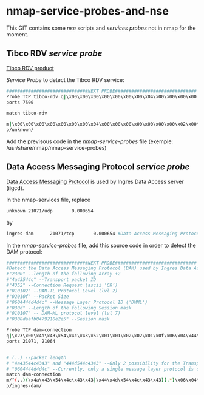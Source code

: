nmap-service-probes-and-nse
===========================
 
This GIT contains some *nse* scripts and *services probes* not in nmap for the moment.

Tibco RDV *service probe*
------

[Tibco RDV product](http://www.tibco.com/products/automation/enterprise-messaging/rendezvous/default.jsp)

*Service Probe* to detect the Tibco RDV service:

```bash
##############################NEXT PROBE##############################
Probe TCP tibco-rdv q|\x00\x00\x00\x00\x00\x00\x00\x04\x00\x00\x00\x00|
ports 7500

match tibco-rdv

m|\x00\x00\x00\x00\x00\x00\x00\x04\x00\x00\x00\x00\x00\x00\x00\x02\x00\x00\x00\x02\x00\x00\x00\x00\x00\x00\x00\x01\x00\x00\x00\x00\x04\x00\x00\x00\x04\x00\x00\x00\x00\x00\x00\x00\x00\x00\x00\x00\x00\x00\x00\x00\x00\x00\x00\x00\x00\x00\x00\x00\x00\x00\x00\x00\x00\x00\x00\x00\x00\x00\x00\x00\x00\x00\x00\x00|s
p/unknown/
```

Add the previsous code in the *nmap-service-probes* file (exemple: /usr/share/nmap/nmap-service-probes)

Data Access Messaging Protocol *service probe*
------

[Data Access Messaging Protocol](http://community.actian.com/w/files/1/17/DAMP_Spec.pdf) is used by Ingres Data Access server (iigcd).

In the nmap-services file, replace
```bash
unknown 21071/udp       0.000654
```
by
```bash
ingres-dam      21071/tcp       0.000654 #Data Access Messaging Protocol used by Ingres Data Access Server (iigcd)
```


In the *nmap-service-probes* file, add this source code in order to detect the DAM protocol:
```bash
##############################NEXT PROBE##############################
#Detect the Data Access Messaging Protocol (DAM) used by Ingres Data Access Server (iigcd)
#"2300" --length of the following array +2
#"4a43544c" --Transport packet ID
#"4352" --Connection Request (ascii ‘CR’)
#"010102" --DAM-TL Protocol Level (lvl 2)
#"02010f" --Packet Size
#"0604444d4d4c" --Message Layer Protocol ID ('DMML')
#"030d" --Length of the following Session mask
#"010107" -- DAM-ML protocol level (lvl 7)
#"0308daafb0479210e2e5" --Session mask

Probe TCP dam-connection
q|\x23\x00\x4a\x43\x54\x4c\x43\x52\x01\x01\x02\x02\x01\x0f\x06\x04\x44\x4d\x4d\x4c\x03\x0d\x01\x01\x07\x03\x08\xda\xaf\xb0\x47\x92\x10\xe2\xe5|
ports 21071, 21064


# (..) --packet length
# "4a43544c4343" and "444d544c4343" --Only 2 possibility for the Transport Packet ID
# "0604444d4d4c" --Currently, only a single message layer protocol is defined (444d4d4c)
match dam-connection
m/^(..)(\x4a\x43\x54\x4c\x43\x43|\x44\x4d\x54\x4c\x43\x43)(.*)\x06\x04\x44\x4d\x4d\x4c/s
p/ingres-dam/
```
